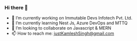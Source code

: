 ### Hi there 👋

- 🔭 I’m currently working on Immutable Devs Infotech Pvt. Ltd.
- 🌱 I’m currently learning Nest Js, Azure DevOps and MTTQ
- 👯 I’m looking to collaborate on Javascript & MERN
- 📫 How to reach me: justKamleshSingh@gmail.com
<!--
**TechKamleshSingh/TechKamleshSingh** is a ✨ _special_ ✨ repository because its `README.md` (this file) appears on your GitHub profile.

Here are some ideas to get you started:

- 🔭 I’m currently working on ConaxWeb Solution
- 🌱 I’m currently learning Nest Js 
- 👯 I’m looking to collaborate on Javascript & MERN
- 🤔 I’m looking for help with ...
- 💬 Ask me about ...
- 📫 How to reach me: justKamleshSingh@gmail.com
- 😄 Pronouns: ...
- ⚡ Fun fact: ...
-->
